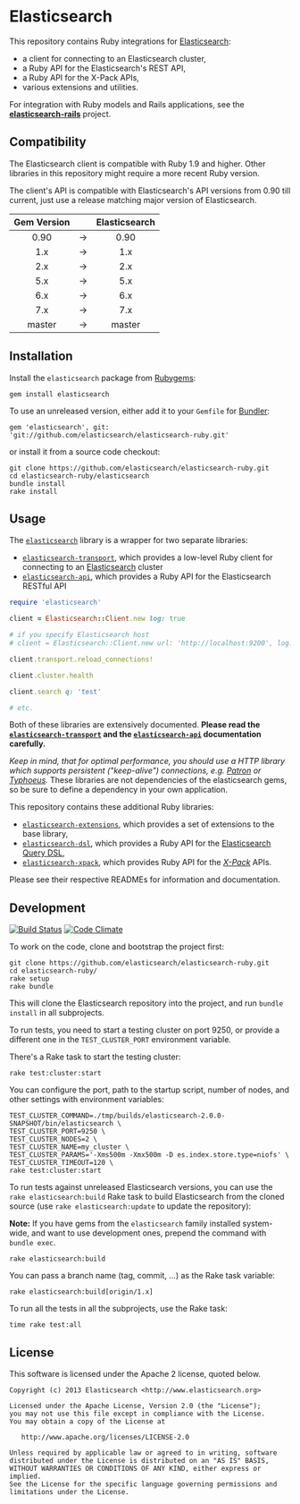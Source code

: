 # Elasticsearch

This repository contains Ruby integrations for [Elasticsearch](https://www.elastic.co/products/elasticsearch):

* a client for connecting to an Elasticsearch cluster,
* a Ruby API for the Elasticsearch's REST API,
* a Ruby API for the X-Pack APIs,
* various extensions and utilities.

For integration with Ruby models and Rails applications,
see the **[elasticsearch-rails](https://github.com/elasticsearch/elasticsearch-rails)** project.

## Compatibility

The Elasticsearch client is compatible with Ruby 1.9 and higher.
Other libraries in this repository might require a more recent Ruby version.

The client's API is compatible with Elasticsearch's API versions from 0.90 till current,
just use a release matching major version of Elasticsearch.

| Gem Version   |   | Elasticsearch |
|:-------------:|:-:| :-----------: |
| 0.90          | → | 0.90          |
| 1.x           | → | 1.x           |
| 2.x           | → | 2.x           |
| 5.x           | → | 5.x           |
| 6.x           | → | 6.x           |
| 7.x           | → | 7.x           |
| master        | → | master        |

## Installation

Install the `elasticsearch` package from [Rubygems](https://rubygems.org/gems/elasticsearch):

    gem install elasticsearch

To use an unreleased version, either add it to your `Gemfile` for [Bundler](http://gembundler.com):

    gem 'elasticsearch', git: 'git://github.com/elasticsearch/elasticsearch-ruby.git'

or install it from a source code checkout:

    git clone https://github.com/elasticsearch/elasticsearch-ruby.git
    cd elasticsearch-ruby/elasticsearch
    bundle install
    rake install

## Usage

The [`elasticsearch`](https://github.com/elasticsearch/elasticsearch-ruby/tree/master/elasticsearch)
library is a wrapper for two separate libraries:

* [`elasticsearch-transport`](https://github.com/elasticsearch/elasticsearch-ruby/tree/master/elasticsearch-transport),
  which provides a low-level Ruby client for connecting to an [Elasticsearch](https://www.elastic.co/products/elasticsearch) cluster
* [`elasticsearch-api`](https://github.com/elasticsearch/elasticsearch-ruby/tree/master/elasticsearch-api),
  which provides a Ruby API for the Elasticsearch RESTful API

```ruby
require 'elasticsearch'

client = Elasticsearch::Client.new log: true

# if you specify Elasticsearch host
# client = Elasticsearch::Client.new url: 'http://localhost:9200', log: true

client.transport.reload_connections!

client.cluster.health

client.search q: 'test'

# etc.
```

Both of these libraries are extensively documented.
**Please read the [`elasticsearch-transport`](http://rubydoc.info/gems/elasticsearch-transport)
and the [`elasticsearch-api`](http://rubydoc.info/gems/elasticsearch-api) documentation carefully.**

_Keep in mind, that for optimal performance, you should use a HTTP library which supports persistent
("keep-alive") connections, e.g. [Patron](https://github.com/toland/patron) or
[Typhoeus](https://github.com/typhoeus/typhoeus)._ These libraries are not dependencies of the elasticsearch gems, so
be sure to define a dependency in your own application.

This repository contains these additional Ruby libraries:

* [`elasticsearch-extensions`](https://github.com/elastic/elasticsearch-ruby/tree/master/elasticsearch-extensions),
   which provides a set of extensions to the base library,
* [`elasticsearch-dsl`](https://github.com/elastic/elasticsearch-ruby/tree/master/elasticsearch-dsl),
  which provides a Ruby API for the [Elasticsearch Query DSL](https://www.elastic.co/guide/en/elasticsearch/reference/current/query-dsl.html),
* [`elasticsearch-xpack`](https://github.com/elastic/elasticsearch-ruby/tree/master/elasticsearch-xpack),
  which provides Ruby API for the [_X-Pack_](https://www.elastic.co/products/x-pack) APIs.

Please see their respective READMEs for information and documentation.

## Development

[![Build Status](https://travis-ci.org/elastic/elasticsearch-ruby.svg?branch=master)](https://travis-ci.org/elastic/elasticsearch-ruby) [![Code Climate](https://codeclimate.com/github/elastic/elasticsearch-ruby/badges/gpa.svg)](https://codeclimate.com/github/elastic/elasticsearch-ruby)

To work on the code, clone and bootstrap the project first:

```
git clone https://github.com/elasticsearch/elasticsearch-ruby.git
cd elasticsearch-ruby/
rake setup
rake bundle
```

This will clone the Elasticsearch repository into the project, and run `bundle install` in all subprojects.

To run tests, you need to start a testing cluster on port 9250,
or provide a different one in the `TEST_CLUSTER_PORT` environment variable.

There's a Rake task to start the testing cluster:

```
rake test:cluster:start
```

You can configure the port, path to the startup script,
number of nodes, and other settings with environment variables:

```
TEST_CLUSTER_COMMAND=./tmp/builds/elasticsearch-2.0.0-SNAPSHOT/bin/elasticsearch \
TEST_CLUSTER_PORT=9250 \
TEST_CLUSTER_NODES=2 \
TEST_CLUSTER_NAME=my_cluster \
TEST_CLUSTER_PARAMS='-Xms500m -Xmx500m -D es.index.store.type=niofs' \
TEST_CLUSTER_TIMEOUT=120 \
rake test:cluster:start
```

To run tests against unreleased Elasticsearch versions, you can use the `rake elasticsearch:build`
Rake task to build Elasticsearch from the cloned source
(use `rake elasticsearch:update` to update the repository):

**Note:** If you have gems from the `elasticsearch` family installed system-wide,
          and want to use development ones, prepend the command with `bundle exec`.

```
rake elasticsearch:build
```

You can pass a branch name (tag, commit, ...) as the Rake task variable:

```
rake elasticsearch:build[origin/1.x]
```

To run all the tests in all the subprojects, use the Rake task:

```
time rake test:all
```

## License

This software is licensed under the Apache 2 license, quoted below.

    Copyright (c) 2013 Elasticsearch <http://www.elasticsearch.org>

    Licensed under the Apache License, Version 2.0 (the "License");
    you may not use this file except in compliance with the License.
    You may obtain a copy of the License at

       http://www.apache.org/licenses/LICENSE-2.0

    Unless required by applicable law or agreed to in writing, software
    distributed under the License is distributed on an "AS IS" BASIS,
    WITHOUT WARRANTIES OR CONDITIONS OF ANY KIND, either express or implied.
    See the License for the specific language governing permissions and
    limitations under the License.
